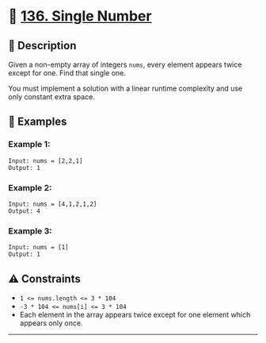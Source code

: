 # 🎯 [136. Single Number](https://leetcode.com/problems/single-number/)

## 📝 Description
Given a non-empty array of integers `nums`, every element appears twice except for one. Find that single one.

You must implement a solution with a linear runtime complexity and use only constant extra space.

## 🎯 Examples

### Example 1:
```
Input: nums = [2,2,1]
Output: 1
```

### Example 2:
```
Input: nums = [4,1,2,1,2]
Output: 4
```

### Example 3:
```
Input: nums = [1]
Output: 1
```

## ⚠️ Constraints
- `1 <= nums.length <= 3 * 104`
- `-3 * 104 <= nums[i] <= 3 * 104`
- Each element in the array appears twice except for one element which appears only once.
---
